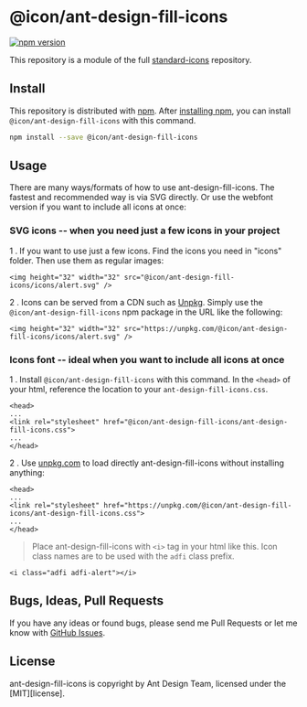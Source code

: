 # @icon/ant-design-fill-icons

[![npm version](https://img.shields.io/npm/v/@icon/ant-design-fill-icons.svg)](https://www.npmjs.org/package/@icon/ant-design-fill-icons)

This repository is a module of the full [standard-icons][standard-icons] repository.

## Install

This repository is distributed with [npm]. After [installing npm][install-npm], you can install `@icon/ant-design-fill-icons` with this command.

```bash
npm install --save @icon/ant-design-fill-icons
```

## Usage

There are many ways/formats of how to use ant-design-fill-icons. The fastest and recommended way is via SVG directly. Or use the webfont version if you want to include all icons at once:

### SVG icons -- when you need just a few icons in your project

1 . If you want to use just a few icons. Find the icons you need in "icons" folder. Then use them as regular images:

```
<img height="32" width="32" src="@icon/ant-design-fill-icons/icons/alert.svg" />
```

2 . Icons can be served from a CDN such as [Unpkg][Unpkg]. Simply use the `@icon/ant-design-fill-icons` npm package in the URL like the following:

```
<img height="32" width="32" src="https://unpkg.com/@icon/ant-design-fill-icons/icons/alert.svg" />
```

### Icons font -- ideal when you want to include all icons at once

1 . Install `@icon/ant-design-fill-icons` with this command. In the `<head>` of your html, reference the location to your `ant-design-fill-icons.css`.

```
<head>
...
<link rel="stylesheet" href="@icon/ant-design-fill-icons/ant-design-fill-icons.css">
...
</head>
```

2 . Use [unpkg.com][Unpkg] to load directly ant-design-fill-icons without installing anything:

```
<head>
...
<link rel="stylesheet" href="https://unpkg.com/@icon/ant-design-fill-icons/ant-design-fill-icons.css">
...
</head>
```

> Place ant-design-fill-icons with `<i>` tag in your html like this. Icon class names are to be used with the `adfi` class prefix.

```
<i class="adfi adfi-alert"></i>
```


## Bugs, Ideas, Pull Requests

If you have any ideas or found bugs, please send me Pull Requests or let me know with [GitHub Issues][github issues].

## License

ant-design-fill-icons is copyright by Ant Design Team, licensed under the [MIT][license].

[MIT]: https://opensource.org/licenses/MIT
[SIL]: http://scripts.sil.org/OFL
[standard-icons]: https://github.com/thecreation/standard-icons
[npm]: https://www.npmjs.com/
[install-npm]: https://docs.npmjs.com/getting-started/installing-node
[sass]: http://sass-lang.com/
[github issues]: https://github.com/thecreation/standard-icons/issues
[Unpkg]: https://unpkg.com